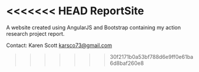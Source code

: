 <<<<<<< HEAD
ReportSite
==========

A website created using AngularJS and Bootstrap containing my action research project report.

Contact: Karen Scott karsco73@gmail.com
>>>>>>> 30f2171b0a53bf788d6e9ff0e61ba6d8baf260e8
